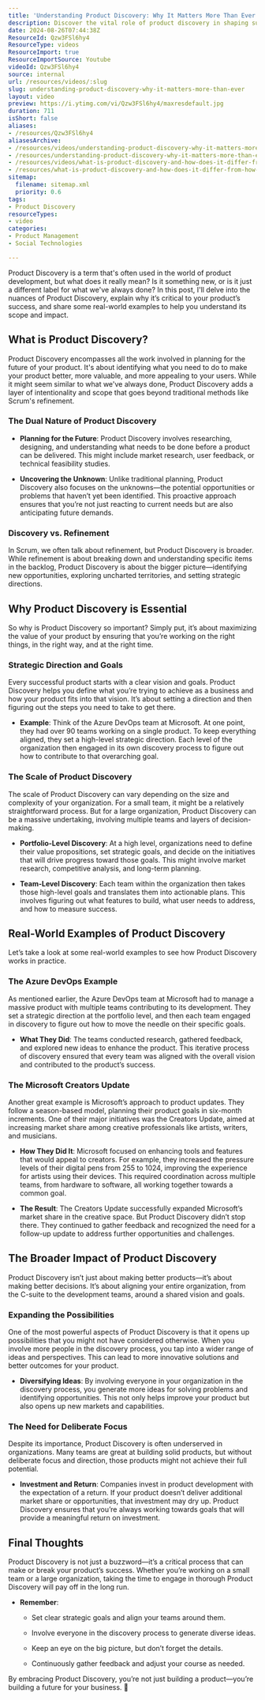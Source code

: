 ```yaml
---
title: 'Understanding Product Discovery: Why It Matters More Than Ever'
description: Discover the vital role of product discovery in shaping successful products. Learn how it differs from traditional development and drives innovation!
date: 2024-08-26T07:44:38Z
ResourceId: Qzw3FSl6hy4
ResourceType: videos
ResourceImport: true
ResourceImportSource: Youtube
videoId: Qzw3FSl6hy4
source: internal
url: /resources/videos/:slug
slug: understanding-product-discovery-why-it-matters-more-than-ever
layout: video
preview: https://i.ytimg.com/vi/Qzw3FSl6hy4/maxresdefault.jpg
duration: 711
isShort: false
aliases:
- /resources/Qzw3FSl6hy4
aliasesArchive:
- /resources/videos/understanding-product-discovery-why-it-matters-more-than-ever
- /resources/understanding-product-discovery-why-it-matters-more-than-ever
- /resources/videos/what-is-product-discovery-and-how-does-it-differ-from-how-we've-always-developed-products-
- /resources/what-is-product-discovery-and-how-does-it-differ-from-how-we've-always-developed-products-
sitemap:
  filename: sitemap.xml
  priority: 0.6
tags:
- Product Discovery
resourceTypes:
- video
categories:
- Product Management
- Social Technologies

---
```

Product Discovery is a term that's often used in the world of product development, but what does it really mean? Is it something new, or is it just a different label for what we've always done? In this post, I'll delve into the nuances of Product Discovery, explain why it’s critical to your product’s success, and share some real-world examples to help you understand its scope and impact.

## **What is Product Discovery?**

Product Discovery encompasses all the work involved in planning for the future of your product. It's about identifying what you need to do to make your product better, more valuable, and more appealing to your users. While it might seem similar to what we've always done, Product Discovery adds a layer of intentionality and scope that goes beyond traditional methods like Scrum's refinement.

### **The Dual Nature of Product Discovery**

- **Planning for the Future**: Product Discovery involves researching, designing, and understanding what needs to be done before a product can be delivered. This might include market research, user feedback, or technical feasibility studies.

- **Uncovering the Unknown**: Unlike traditional planning, Product Discovery also focuses on the unknowns—the potential opportunities or problems that haven’t yet been identified. This proactive approach ensures that you’re not just reacting to current needs but are also anticipating future demands.

### **Discovery vs. Refinement**

In Scrum, we often talk about refinement, but Product Discovery is broader. While refinement is about breaking down and understanding specific items in the backlog, Product Discovery is about the bigger picture—identifying new opportunities, exploring uncharted territories, and setting strategic directions.

## **Why Product Discovery is Essential**

So why is Product Discovery so important? Simply put, it’s about maximizing the value of your product by ensuring that you’re working on the right things, in the right way, and at the right time.

### **Strategic Direction and Goals**

Every successful product starts with a clear vision and goals. Product Discovery helps you define what you’re trying to achieve as a business and how your product fits into that vision. It’s about setting a direction and then figuring out the steps you need to take to get there.

- **Example**: Think of the Azure DevOps team at Microsoft. At one point, they had over 90 teams working on a single product. To keep everything aligned, they set a high-level strategic direction. Each level of the organization then engaged in its own discovery process to figure out how to contribute to that overarching goal.

### **The Scale of Product Discovery**

The scale of Product Discovery can vary depending on the size and complexity of your organization. For a small team, it might be a relatively straightforward process. But for a large organization, Product Discovery can be a massive undertaking, involving multiple teams and layers of decision-making.

- **Portfolio-Level Discovery**: At a high level, organizations need to define their value propositions, set strategic goals, and decide on the initiatives that will drive progress toward those goals. This might involve market research, competitive analysis, and long-term planning.

- **Team-Level Discovery**: Each team within the organization then takes those high-level goals and translates them into actionable plans. This involves figuring out what features to build, what user needs to address, and how to measure success.

## **Real-World Examples of Product Discovery**

Let’s take a look at some real-world examples to see how Product Discovery works in practice.

### **The Azure DevOps Example**

As mentioned earlier, the Azure DevOps team at Microsoft had to manage a massive product with multiple teams contributing to its development. They set a strategic direction at the portfolio level, and then each team engaged in discovery to figure out how to move the needle on their specific goals.

- **What They Did**: The teams conducted research, gathered feedback, and explored new ideas to enhance the product. This iterative process of discovery ensured that every team was aligned with the overall vision and contributed to the product’s success.

### **The Microsoft Creators Update**

Another great example is Microsoft’s approach to product updates. They follow a season-based model, planning their product goals in six-month increments. One of their major initiatives was the Creators Update, aimed at increasing market share among creative professionals like artists, writers, and musicians.

- **How They Did It**: Microsoft focused on enhancing tools and features that would appeal to creators. For example, they increased the pressure levels of their digital pens from 255 to 1024, improving the experience for artists using their devices. This required coordination across multiple teams, from hardware to software, all working together towards a common goal.

- **The Result**: The Creators Update successfully expanded Microsoft’s market share in the creative space. But Product Discovery didn’t stop there. They continued to gather feedback and recognized the need for a follow-up update to address further opportunities and challenges.

## **The Broader Impact of Product Discovery**

Product Discovery isn’t just about making better products—it’s about making better decisions. It’s about aligning your entire organization, from the C-suite to the development teams, around a shared vision and goals.

### **Expanding the Possibilities**

One of the most powerful aspects of Product Discovery is that it opens up possibilities that you might not have considered otherwise. When you involve more people in the discovery process, you tap into a wider range of ideas and perspectives. This can lead to more innovative solutions and better outcomes for your product.

- **Diversifying Ideas**: By involving everyone in your organization in the discovery process, you generate more ideas for solving problems and identifying opportunities. This not only helps improve your product but also opens up new markets and capabilities.

### **The Need for Deliberate Focus**

Despite its importance, Product Discovery is often underserved in organizations. Many teams are great at building solid products, but without deliberate focus and direction, those products might not achieve their full potential.

- **Investment and Return**: Companies invest in product development with the expectation of a return. If your product doesn’t deliver additional market share or opportunities, that investment may dry up. Product Discovery ensures that you’re always working towards goals that will provide a meaningful return on investment.

## **Final Thoughts**

Product Discovery is not just a buzzword—it’s a critical process that can make or break your product’s success. Whether you’re working on a small team or a large organization, taking the time to engage in thorough Product Discovery will pay off in the long run.

- **Remember**:
    - Set clear strategic goals and align your teams around them.
    
    - Involve everyone in the discovery process to generate diverse ideas.
    
    - Keep an eye on the big picture, but don’t forget the details.
    
    - Continuously gather feedback and adjust your course as needed.

By embracing Product Discovery, you’re not just building a product—you’re building a future for your business. 🚀
